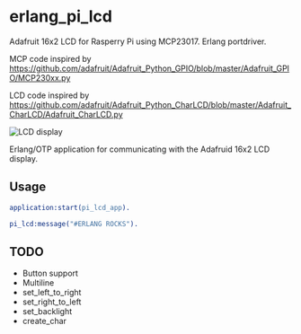 # erlang_pi_lcd

Adafruit 16x2 LCD for Rasperry Pi using MCP23017. Erlang portdriver.

MCP code inspired by https://github.com/adafruit/Adafruit_Python_GPIO/blob/master/Adafruit_GPIO/MCP230xx.py

LCD code inspired by https://github.com/adafruit/Adafruit_Python_CharLCD/blob/master/Adafruit_CharLCD/Adafruit_CharLCD.py

![LCD display](https://farm2.staticflickr.com/1486/25712163793_69ef335a30_z.jpg)

Erlang/OTP application for communicating with the Adafruid 16x2 LCD display.

## Usage

```erlang
application:start(pi_lcd_app).

pi_lcd:message("#ERLANG ROCKS").
```

## TODO

* Button support
* Multiline
* set_left_to_right
* set_right_to_left
* set_backlight
* create_char
